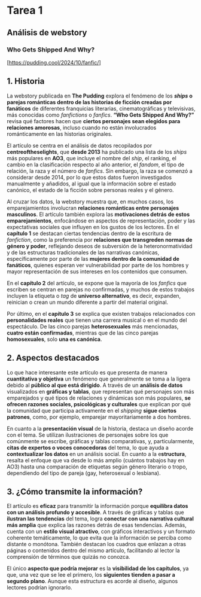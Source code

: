 # Tarea 1
## Análisis de webstory
### Who Gets Shipped And Why?
[https://pudding.cool/2024/10/fanfic/]


## 1. Historia
La webstory publicada en **The Pudding** explora el fenómeno de los ***ships* o parejas románticas dentro de las historias de ficción creadas por fanáticos** de diferentes franquicias literarias, cinematográficas y televisivas, más conocidas como *fanfictions* o *fanfics*. **“Who Gets Shipped And Why?”** revisa qué factores hacen que **ciertos personajes sean elegidos para relaciones amorosas**, incluso cuando no están involucrados románticamente en las historias originales. 

El artículo se centra en el análisis de datos recopilados por **centreoftheselights**, que **desde 2013** ha publicado una lista de los *ships* más populares en **AO3**, que incluye el nombre del *ship*, el ranking, el cambio en la clasificación respecto al año anterior, el *fandom*, el tipo de relación, la raza y el número de *fanfics*. Sin embargo, la raza se comenzó a considerar desde 2014, por lo que estos datos fueron investigados manualmente y añadidos, al igual que la información sobre el estado canónico, el estado de la ficción sobre personas reales y el género. 

Al cruzar los datos, la webstory muestra que, en muchos casos, los emparejamientos involucran **relaciones románticas entre personajes masculinos**. El artículo también explora las **motivaciones detrás de estos emparejamientos**, enfocándose en aspectos de representación, poder y las expectativas sociales que influyen en los gustos de los lectores. En el **capítulo 1** se destacan ciertas tendencias dentro de la escritura de *fanfiction*, como la preferencia por **relaciones que transgreden normas de género y poder**, reflejando deseos de subversión de la heteronormatividad y de las estructuras tradicionales de las narrativas canónicas, específicamente por parte de las **mujeres dentro de la comunidad de fanáticos**, quienes esperan ver vulnerabilidad por parte de los hombres y mayor representación de sus intereses en los contenidos que consumen. 

En el **capítulo 2** del artículo, se expone que la mayoría de los *fanfics* que escriben se centran en parejas no confirmadas, y muchos de estos trabajos incluyen la etiqueta o *tag* de **universo alternativo**, es decir, expanden, reinician o crean un mundo diferente a partir del material original. 

Por último, en el **capítulo 3** se explica que existen trabajos relacionados con **personalidades reales** que tienen una carrera musical o en el mundo del espectáculo. De las cinco parejas **heterosexuales** más mencionadas, **cuatro están confirmadas**, mientras que de las cinco parejas **homosexuales**, solo **una es canónica**. 

## 2. Aspectos destacados
Lo que hace interesante este artículo es que presenta de manera **cuantitativa y objetiva** un fenómeno que generalmente se toma a la ligera debido al **público al que está dirigido**. A través de un **análisis de datos** visualizados en **gráficas y tablas**, que representan qué personajes son más emparejados y qué tipos de relaciones y dinámicas son más populares, **se ofrecen razones sociales, psicológicas y culturales** que explican por qué la comunidad que participa activamente en el *shipping* **sigue ciertos patrones**, como, por ejemplo, emparejar mayoritariamente a dos hombres. 

En cuanto a la **presentación visual** de la historia, destaca un diseño acorde con el tema. Se utilizan ilustraciones de personajes sobre los que comúnmente se escribe, gráficas y tablas comparativas, y, particularmente, **citas de expertos o voces conocedoras** del tema, lo que ayuda a **contextualizar los datos** en un análisis social. En cuanto a la e**structura**, resalta el enfoque que va desde lo más amplio (cuántos trabajos hay en AO3) hasta una comparación de etiquetas según género literario o tropo, dependiendo del tipo de pareja (gay, heterosexual o lesbiana). 

## 3. ¿Cómo transmite la información?
El artículo es **eficaz** para transmitir la información porque **equilibra datos con un análisis profundo y accesible**. A través de gráficas y tablas que **ilustran las tendencias** del tema, logra **conectar con una narrativa cultural más amplia** que explica las razones detrás de esas tendencias. Además, cuenta con un **estilo visual atractivo**, con gráficos interactivos y un formato coherente temáticamente, lo que evita que la información se perciba como distante o monótona. También destacan los cuadros que enlazan a otras páginas o contenidos dentro del mismo artículo, facilitando al lector la comprensión de términos que quizás no conozca. 

El único **aspecto que podría mejorar** es la **visibilidad de los capítulos**, ya que, una vez que se lee el primero, los **siguientes tienden a pasar a segundo plano**. Aunque esta estructura es acorde al diseño, algunos lectores podrían ignorarlo. 


